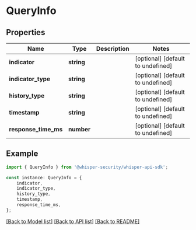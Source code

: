 # QueryInfo


## Properties

Name | Type | Description | Notes
------------ | ------------- | ------------- | -------------
**indicator** | **string** |  | [optional] [default to undefined]
**indicator_type** | **string** |  | [optional] [default to undefined]
**history_type** | **string** |  | [optional] [default to undefined]
**timestamp** | **string** |  | [optional] [default to undefined]
**response_time_ms** | **number** |  | [optional] [default to undefined]

## Example

```typescript
import { QueryInfo } from '@whisper-security/whisper-api-sdk';

const instance: QueryInfo = {
    indicator,
    indicator_type,
    history_type,
    timestamp,
    response_time_ms,
};
```

[[Back to Model list]](../README.md#documentation-for-models) [[Back to API list]](../README.md#documentation-for-api-endpoints) [[Back to README]](../README.md)
